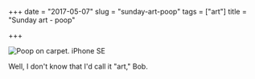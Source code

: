 +++
date = "2017-05-07"
slug = "sunday-art-poop"
tags = ["art"]
title = "Sunday art - poop"

+++

![Poop on carpet. iPhone SE](/img/2017/2017-05-06_Poop-on-carpet-819x1024.jpg)

Well, I don't know that I'd call it "art," Bob.
